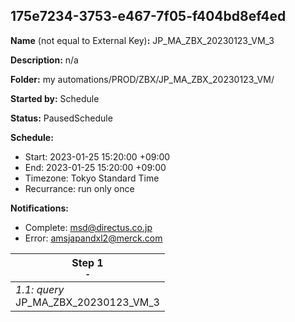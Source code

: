 ## 175e7234-3753-e467-7f05-f404bd8ef4ed

**Name** (not equal to External Key)**:** JP_MA_ZBX_20230123_VM_3

**Description:** n/a

**Folder:** my automations/PROD/ZBX/JP_MA_ZBX_20230123_VM/

**Started by:** Schedule

**Status:** PausedSchedule

**Schedule:**

* Start: 2023-01-25 15:20:00 +09:00
* End: 2023-01-25 15:20:00 +09:00
* Timezone: Tokyo Standard Time
* Recurrance: run only once

**Notifications:**

* Complete: msd@directus.co.jp
* Error: amsjapandxl2@merck.com

| Step 1<br>_<small>-</small>_ |
| --- |
| _1.1: query_<br>JP_MA_ZBX_20230123_VM_3 |

